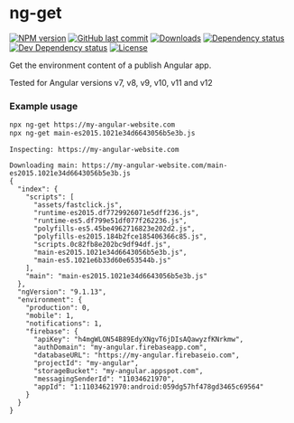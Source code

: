 # ng-get

[![NPM version][npm-image]][npm-url]
[![GitHub last commit][github-last-commit]](#)
[![Downloads][downloads-image]][npm-url]
[![Dependency status][david-dm-image]][david-dm-url]
[![Dev Dependency status][david-dm-dev-image]][david-dm-dev-url]
[![License][license-image]](/LICENSE)

[npm-url]: https://npmjs.org/package/ng-get
[npm-image]: https://img.shields.io/npm/v/ng-get.svg
[downloads-image]: https://img.shields.io/npm/dm/ng-get.svg
[github-last-commit]: https://img.shields.io/github/last-commit/chanzo/ng-get.svg?maxAge=2400
[david-dm-url]: https://david-dm.org/chanzo/ng-get
[david-dm-image]: https://img.shields.io/david/chanzo/ng-get.svg
[david-dm-dev-url]: https://david-dm.org/chanzo/ng-get?type=dev
[david-dm-dev-image]: https://img.shields.io/david/dev/chanzo/ng-get.svg
[license-image]: https://img.shields.io/npm/l/ng-get.svg

Get the environment content of a publish Angular app.

Tested for Angular versions v7, v8, v9, v10, v11 and v12

### Example usage

```bash
npx ng-get https://my-angular-website.com
npx ng-get main-es2015.1021e34d6643056b5e3b.js
```

```text
Inspecting: https://my-angular-website.com

Downloading main: https://my-angular-website.com/main-es2015.1021e34d6643056b5e3b.js
{
  "index": {
    "scripts": [
      "assets/fastclick.js",
      "runtime-es2015.df7729926071e5dff236.js",
      "runtime-es5.df799e51df077f262236.js",
      "polyfills-es5.45be4962716823e202d2.js",
      "polyfills-es2015.184b2fce185406366c85.js",
      "scripts.0c82fb8e202bc9df94df.js",
      "main-es2015.1021e34d6643056b5e3b.js",
      "main-es5.1021e6b33d60e653544b.js"
    ],
    "main": "main-es2015.1021e34d6643056b5e3b.js"
  },
  "ngVersion": "9.1.13",
  "environment": {
    "production": 0,
    "mobile": 1,
    "notifications": 1,
    "firebase": {
      "apiKey": "h4mgWLON54B89EdyXNgvT6jDIsAQawyzfKNrkmw",
      "authDomain": "my-angular.firebaseapp.com",
      "databaseURL": "https://my-angular.firebaseio.com",
      "projectId": "my-angular",
      "storageBucket": "my-angular.appspot.com",
      "messagingSenderId": "11034621970",
      "appId": "1:11034621970:android:059dg57hf478gd3465c69564"
    }
  }
}
```

&nbsp;
